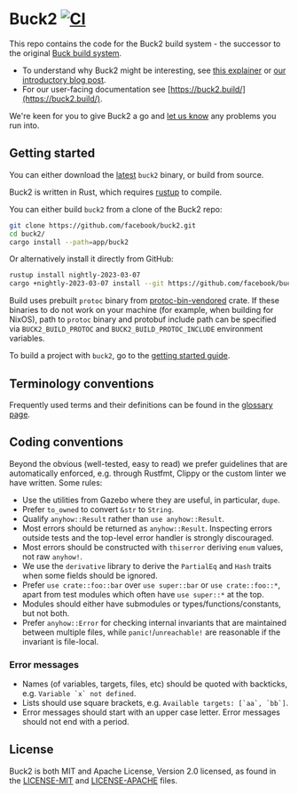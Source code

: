 # Buck2 [![CI](https://circleci.com/gh/facebook/buck2.svg?style=svg)](https://app.circleci.com/pipelines/github/facebook/buck2)

This repo contains the code for the Buck2 build system - the successor to the original [Buck build system](https://buck.build).

* To understand why Buck2 might be interesting, see [this explainer](https://buck2.build/docs/why/) or [our introductory blog post](https://engineering.fb.com/2023/04/06/open-source/buck2-open-source-large-scale-build-system).
* For our user-facing documentation see [https://buck2.build/](https://buck2.build/).

We're keen for you to give Buck2 a go and [let us know](https://github.com/facebook/buck2/issues) any problems you run into.

## Getting started

You can either download the [latest](https://github.com/facebook/buck2/releases/tag/latest) `buck2` binary, or build from source.

Buck2 is written in Rust, which requires [rustup](https://rustup.rs/) to compile.

You can either build `buck2` from a clone of the Buck2 repo:

```sh
git clone https://github.com/facebook/buck2.git
cd buck2/
cargo install --path=app/buck2
```

Or alternatively install it directly from GitHub:

```sh
rustup install nightly-2023-03-07
cargo +nightly-2023-03-07 install --git https://github.com/facebook/buck2.git buck2
```

Build uses prebuilt `protoc` binary from
[protoc-bin-vendored](https://crates.io/crates/protoc-bin-vendored) crate.
If these binaries to do not work on your machine (for example, when building for NixOS),
path to `protoc` binary and protobuf include path can be specified via
`BUCK2_BUILD_PROTOC` and `BUCK2_BUILD_PROTOC_INCLUDE` environment variables.

To build a project with `buck2`, go to the [getting started guide](https://buck2.build/docs/getting_started/).

## Terminology conventions

Frequently used terms and their definitions can be found in the [glossary page](https://buck2.build/docs/concepts/glossary/).

## Coding conventions

Beyond the obvious (well-tested, easy to read) we prefer guidelines that are automatically enforced, e.g. through Rustfmt, Clippy or the custom linter we have written. Some rules:

* Use the utilities from Gazebo where they are useful, in particular, `dupe`.
* Prefer `to_owned` to convert `&str` to `String`.
* Qualify `anyhow::Result` rather than `use anyhow::Result`.
* Most errors should be returned as `anyhow::Result`. Inspecting errors outside tests and the top-level error handler is strongly discouraged.
* Most errors should be constructed with `thiserror` deriving `enum` values, not raw `anyhow!`.
* We use the `derivative` library to derive the `PartialEq` and `Hash` traits when some fields should be ignored.
* Prefer `use crate::foo::bar` over `use super::bar` or `use crate::foo::*`, apart from test modules which often have `use super::*` at the top.
* Modules should either have submodules or types/functions/constants, but not both.
* Prefer `anyhow::Error` for checking internal invariants that are maintained between multiple files, while `panic!`/`unreachable!` are reasonable if the invariant is file-local.

### Error messages

* Names (of variables, targets, files, etc) should be quoted with backticks,
  e.g. ``Variable `x` not defined``.
* Lists should use square brackets, e.g. ``Available targets: [`aa`, `bb`]``.
* Error messages should start with an upper case letter.
  Error messages should not end with a period.

## License

Buck2 is both MIT and Apache License, Version 2.0 licensed, as found in the [LICENSE-MIT](LICENSE-MIT) and [LICENSE-APACHE](LICENSE-APACHE) files.
